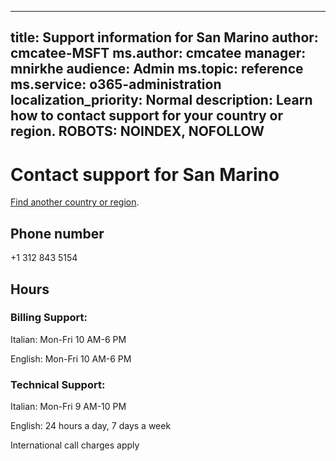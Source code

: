 ﻿
---                                
title: Support information for San Marino
author: cmcatee-MSFT
ms.author: cmcatee
manager: mnirkhe
audience: Admin
ms.topic: reference
ms.service: o365-administration
localization_priority: Normal
description: Learn how to contact support for your country or region.
ROBOTS: NOINDEX, NOFOLLOW
---

# Contact support for San Marino

[Find another country or region](../contact-support-for-business-products.md).

## Phone number
+1 312 843 5154

## Hours
### Billing Support:

Italian: Mon-Fri 10 AM-6 PM

English: Mon-Fri 10 AM-6 PM

### Technical Support:

Italian: Mon-Fri 9 AM-10 PM

English: 24 hours a day, 7 days a week

International call charges apply


